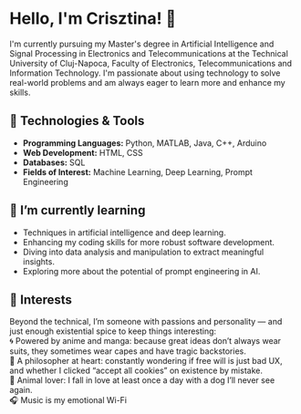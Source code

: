 # Hello, I'm Crisztina! 👋

I'm currently pursuing my Master's degree in Artificial Intelligence and Signal Processing in Electronics and Telecommunications at the Technical University of Cluj-Napoca, Faculty of Electronics, Telecommunications and Information Technology. I'm passionate about using technology to solve real-world problems and am always eager to learn more and enhance my skills.

## 🔧 Technologies & Tools
- **Programming Languages:** Python, MATLAB, Java, C++, Arduino
- **Web Development:** HTML, CSS
- **Databases:** SQL
- **Fields of Interest:** Machine Learning, Deep Learning, Prompt Engineering

## 🌱 I’m currently learning
- Techniques in artificial intelligence and deep learning.
- Enhancing my coding skills for more robust software development.
- Diving into data analysis and manipulation to extract meaningful insights.
- Exploring more about the potential of prompt engineering in AI.

## 👀 Interests
Beyond the technical, I’m someone with passions and personality — and just enough existential spice to keep things interesting:<br>
🌀 Powered by anime and manga: because great ideas don’t always wear suits, they sometimes wear capes and have tragic backstories.<br>
🧠 A philosopher at heart: constantly wondering if free will is just bad UX, and whether I clicked “accept all cookies” on existence by mistake.<br>
🐾 Animal lover: I fall in love at least once a day with a dog I’ll never see again.<br>
🎧 Music is my emotional Wi-Fi<br>
